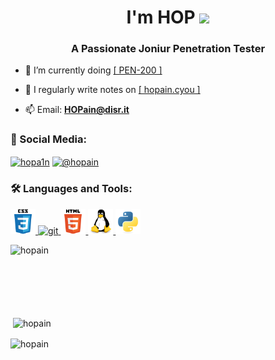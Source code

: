 <h1 align="center">I'm HOP <img src="https://media.giphy.com/media/hvRJCLFzcasrR4ia7z/giphy.gif" width="30px"></h1>
<h3 align="center">A Passionate Joniur Penetration Tester</h3>

- 📖 I’m currently doing [[ PEN-200 ]](https://www.offensive-security.com/pwk-oscp)

- 📝 I regularly write notes on [[ hopain.cyou ]](https://hopain.cyou)

- 📫 Email: **HOPain@disr.it**

<h3 align="left">💬 Social Media:</h3>
<p align="left">
<a href="https://twitter.com/hopa1n" target="blank"><img align="center" src="https://raw.githubusercontent.com/rahuldkjain/github-profile-readme-generator/master/src/images/icons/Social/twitter.svg" alt="hopa1n" height="30" width="40" /></a>
<a href="https://medium.com/@hopain" target="blank"><img align="center" src="https://raw.githubusercontent.com/rahuldkjain/github-profile-readme-generator/master/src/images/icons/Social/medium.svg" alt="@hopain" height="30" width="40" /></a>
</p>

<h3 align="left">🛠 Languages and Tools:</h3>
<p align="left"> <a href="https://www.w3schools.com/css/" target="_blank"> <img src="https://raw.githubusercontent.com/devicons/devicon/master/icons/css3/css3-original-wordmark.svg" alt="css3" width="40" height="40"/> </a> <a href="https://git-scm.com/" target="_blank"> <img src="https://www.vectorlogo.zone/logos/git-scm/git-scm-icon.svg" alt="git" width="40" height="40"/> </a> <a href="https://www.w3.org/html/" target="_blank"> <img src="https://raw.githubusercontent.com/devicons/devicon/master/icons/html5/html5-original-wordmark.svg" alt="html5" width="40" height="40"/> </a> <a href="https://www.linux.org/" target="_blank"> <img src="https://raw.githubusercontent.com/devicons/devicon/master/icons/linux/linux-original.svg" alt="linux" width="40" height="40"/> </a> <a href="https://www.python.org" target="_blank"> <img src="https://raw.githubusercontent.com/devicons/devicon/master/icons/python/python-original.svg" alt="python" width="40" height="40"/> </a> </p>

<p><img align="left" src="https://github-readme-stats.vercel.app/api/top-langs?username=hopain&show_icons=true&theme=dark&locale=en&layout=compact" alt="hopain" /></p><br><br><br><br><br><br>

<p>&nbsp;<img align="center" src="https://github-readme-stats.vercel.app/api?username=hopain&show_icons=true&theme=dark&locale=en" alt="hopain" /></p>

<p><img align="center" src="https://github-readme-streak-stats.herokuapp.com/?user=hopain&theme=dark" alt="hopain" /></p>
